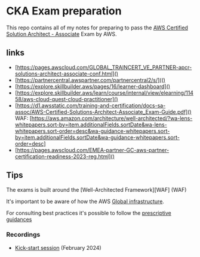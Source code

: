 # CKA Exam preparation

This repo contains all of my notes for preparing to pass the 
[AWS Certified Solution Architect - Associate]() Exam by AWS.

## links

- [https://pages.awscloud.com/GLOBAL_TRAINCERT_VE_PARTNER-apcr-solutions-architect-associate-conf.html]()
- [https://partnercentral.awspartner.com/partnercentral2/s/](()
- [https://explore.skillbuilder.aws/pages/16/learner-dashboard]()
- [https://explore.skillbuilder.aws/learn/course/internal/view/elearning/11458/aws-cloud-quest-cloud-practitioner]()
- [https://d1.awsstatic.com/training-and-certification/docs-sa-assoc/AWS-Certified-Solutions-Architect-Associate_Exam-Guide.pdf]()
WAF: [https://aws.amazon.com/architecture/well-architected/?wa-lens-whitepapers.sort-by=item.additionalFields.sortDate&wa-lens-whitepapers.sort-order=desc&wa-guidance-whitepapers.sort-by=item.additionalFields.sortDate&wa-guidance-whitepapers.sort-order=desc]
- [https://pages.awscloud.com/EMEA-partner-GC-aws-partner-certification-readiness-2023-reg.html]()

## Tips

The exams is built around the [Well-Architected Framework][WAF] (WAF)

It's important to be aware of how the AWS [Global infrastructure](https://aws.amazon.com/about-aws/global-infrastructure/).

For consulting best practices it's possible to follow the [prescriptive guidances](https://aws.amazon.com/prescriptive-guidance/?apg-all-cards.sort-by=item.additionalFields.sortDate&apg-all-cards.sort-order=desc&awsf.apg-new-filter=*all&awsf.apg-content-type-filter=*all&awsf.apg-code-filter=*all&awsf.apg-category-filter=*all&awsf.apg-rtype-filter=*all&awsf.apg-isv-filter=*all&awsf.apg-product-filter=*all&awsf.apg-env-filter=*all)


### Recordings

- [Kick-start session](https://explore.skillbuilder.aws/learn/course/internal/view/elearning/18829/aws-partnercast-aws-partner-certification-readiness-solutions-architect-associate-session-1-technical) (February 2024)

